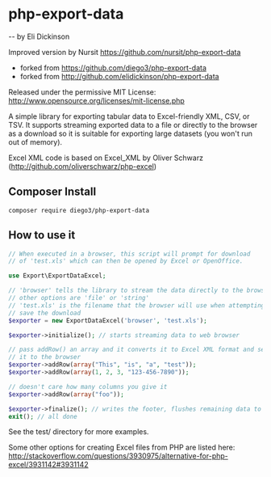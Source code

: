 # php-export-data 
-- by Eli Dickinson

Improved version by Nursit https://github.com/nursit/php-export-data
* forked from https://github.com/diego3/php-export-data
* forked from http://github.com/elidickinson/php-export-data

Released under the permissive MIT License: http://www.opensource.org/licenses/mit-license.php

A simple library for exporting tabular data to Excel-friendly XML, CSV, or TSV. It supports streaming exported data to a file or directly to the browser as a download so it is suitable for exporting large datasets (you won't run out of memory).

Excel XML code is based on Excel_XML by Oliver Schwarz (http://github.com/oliverschwarz/php-excel)

## Composer Install

```shell
composer require diego3/php-export-data
```
## How to use it

```php
// When executed in a browser, this script will prompt for download 
// of 'test.xls' which can then be opened by Excel or OpenOffice.

use Export\ExportDataExcel;

// 'browser' tells the library to stream the data directly to the browser.
// other options are 'file' or 'string'
// 'test.xls' is the filename that the browser will use when attempting to 
// save the download
$exporter = new ExportDataExcel('browser', 'test.xls');

$exporter->initialize(); // starts streaming data to web browser

// pass addRow() an array and it converts it to Excel XML format and sends 
// it to the browser
$exporter->addRow(array("This", "is", "a", "test")); 
$exporter->addRow(array(1, 2, 3, "123-456-7890"));

// doesn't care how many columns you give it
$exporter->addRow(array("foo")); 

$exporter->finalize(); // writes the footer, flushes remaining data to browser.
exit(); // all done
```
    

See the test/ directory for more examples.


Some other options for creating Excel files from PHP are listed here: http://stackoverflow.com/questions/3930975/alternative-for-php-excel/3931142#3931142
